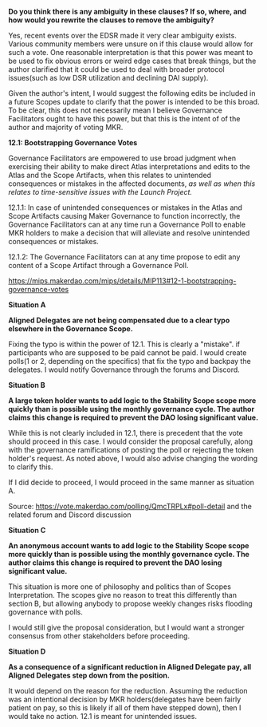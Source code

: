 **Do you think there is any ambiguity in these clauses? If so, where, and how would you rewrite the clauses to remove the ambiguity?**

Yes, recent events over the EDSR made it very clear ambiguity exists. Various community members were unsure on if this clause would allow for such a vote. One reasonable interpretation is that this power was meant to be used to fix obvious errors or weird edge cases that break things, but the author clarified that it could be used to deal with broader protocol issues(such as low DSR utilization and declining DAI supply). 

Given the author's intent, I would suggest  the following edits be included in a future Scopes update to clarify that the power is intended to be this broad. To be clear, this does not necessarily mean I believe Governance Facilitators ought to have this power, but that this is the intent of of the author and majority of voting MKR.

**12.1: Bootstrapping Governance Votes**

Governance Facilitators are empowered to use broad judgment when exercising their ability to make direct Atlas interpretations and edits to the Atlas and the Scope Artifacts, when this relates to unintended consequences or mistakes in the affected documents, *as well as when this relates to time-sensitive issues with the Launch Project.*

12.1.1: In case of unintended consequences or mistakes in the Atlas and Scope Artifacts causing Maker Governance to function incorrectly, the Governance Facilitators can at any time run a Governance Poll to enable MKR holders to make a decision that will alleviate and resolve unintended consequences or mistakes.

12.1.2: The Governance Facilitators can at any time propose to edit any content of a Scope Artifact through a Governance Poll.

https://mips.makerdao.com/mips/details/MIP113#12-1-bootstrapping-governance-votes


**Situation A**

**Aligned Delegates are not being compensated due to a clear typo elsewhere in the Governance Scope.**

Fixing the typo is within the power of 12.1. This is clearly a "mistake". if participants who are supposed to be paid cannot be paid. I would create polls(1 or 2, depending on the specifics) that fix the typo and backpay the delegates. I would notify Governance through the forums and Discord.

**Situation B**

**A large token holder wants to add logic to the Stability Scope scope more quickly than is possible using the monthly governance cycle. The author claims this change is required to prevent the DAO losing significant value.**

While this is not clearly included in 12.1, there is precedent that the vote should proceed in this case. I would consider the proposal carefully, along with the governance ramifications of posting the poll or rejecting the token holder's request. As noted above, I would also advise changing the wording to clarify this.

If I did decide to proceed, I would proceed in the same manner as  situation A.

Source: https://vote.makerdao.com/polling/QmcTRPLx#poll-detail and the related forum and Discord discussion

**Situation C**

**An anonymous account wants to add logic to the Stability Scope scope more quickly than is possible using the monthly governance cycle. The author claims this change is required to prevent the DAO losing significant value.**

This situation is more one of philosophy and politics than of Scopes Interpretation. The scopes give no reason to treat this differently than section B, but allowing anybody to propose weekly changes risks flooding governance with polls.

I would still give the proposal consideration, but I would want a stronger consensus from other stakeholders before proceeding.

**Situation D**

**As a consequence of a significant reduction in Aligned Delegate pay, all Aligned Delegates step down from the position.**

It would depend on the reason for the reduction. Assuming the reduction was an intentional decision by MKR holders(delegates have been fairly patient on pay, so this is likely if all of them have stepped down), then I would take no action. 12.1 is meant for unintended issues.